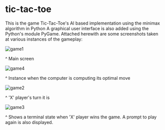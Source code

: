 # tic-tac-toe

This is the game Tic-Tac-Toe's AI based implementation using the minimax algorithm in Python
A graphical user interface is also added using the Python's module PyGame. Attached herewith are some screenshots taken at various instances of the gameplay:

![game1](https://user-images.githubusercontent.com/87268902/127745772-48dd97d5-4c22-4ace-9cbb-16d7733d3a7e.PNG)

^ Main screen

![game4](https://user-images.githubusercontent.com/87268902/127745785-aafe1a97-9bfd-4a5e-a5de-dcbc9c55ea9e.PNG)

^ Instance when the computer is computing its optimal move

![game2](https://user-images.githubusercontent.com/87268902/127745811-a7ed6079-74d0-4f42-8f40-10fe93391a3b.PNG)

^ 'X' player's turn it is

![game3](https://user-images.githubusercontent.com/87268902/127745821-3e54281b-f113-4947-a671-4c1fe09e192c.PNG)

^ Shows a terminal state when 'X' player wins the game. A prompt to play again is also displayed.
